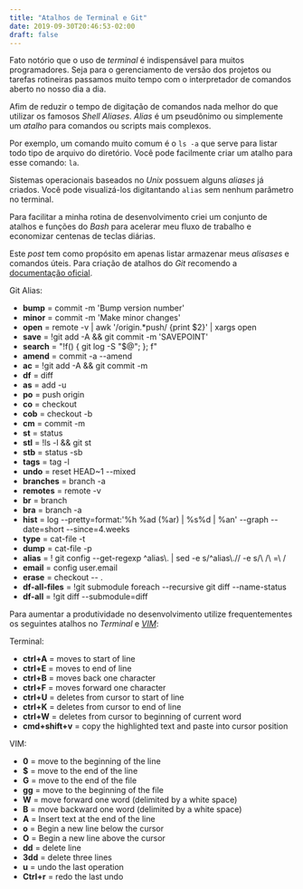 ```yaml
---
title: "Atalhos de Terminal e Git"
date: 2019-09-30T20:46:53-02:00
draft: false
---
```



Fato notório que o uso de *terminal* é indispensável para muitos programadores. Seja para o gerenciamento de versão dos projetos ou tarefas rotineiras passamos muito tempo com o interpretador de comandos aberto no nosso dia a dia.

Afim de reduzir o tempo de digitação de comandos nada melhor do que utilizar os famosos *Shell Aliases*. *Alias* é um pseudônimo ou simplemente um *atalho* para comandos ou scripts mais complexos.

Por exemplo, um comando muito comum é o `ls -a` que serve para listar todo tipo de arquivo do diretório. Você pode facilmente criar um atalho para esse comando: `la`.

Sistemas operacionais baseados no *Unix* possuem alguns *aliases* já criados. Você pode visualizá-los digitantando `alias` sem nenhum parâmetro no terminal.

Para facilitar a minha rotina de desenvolvimento criei um conjunto de atalhos e funções do *Bash* para acelerar meu fluxo de trabalho e economizar centenas de teclas diárias.

Este *post* tem como propósito em apenas listar armazenar meus *alisases* e comandos úteis. Para criação de atalhos do *Git* recomendo a [documentação oficial](https://git-scm.com/book/en/v2/Git-Basics-Git-Aliases).

Git Alias:

* **bump** = commit -m 'Bump version number'
* **minor** = commit -m 'Make minor changes'
* **open** = remote -v | awk '/origin.*push/ {print $2}' | xargs open
* **save** = !git add -A && git commit -m 'SAVEPOINT'
* **search** = "!f() { git log -S \"$@\"; }; f"
* **amend** = commit -a --amend
* **ac** = !git add -A && git commit -m
* **df** = diff
* **as** = add -u
* **po** = push origin
* **co** = checkout
* **cob** = checkout -b
* **cm** = commit -m
* **st** = status
* **stl** = !ls -l && git st
* **stb** = status -sb
* **tags** = tag -l
* **undo** = reset HEAD~1 --mixed
* **branches** = branch -a
* **remotes** = remote -v
* **br** = branch
* **bra** = branch -a
* **hist** = log --pretty=format:'%h %ad (%ar) | %s%d | %an' --graph --date=short --since=4.weeks
* **type** = cat-file -t
* **dump** = cat-file -p
* **alias** = ! git config --get-regexp ^alias\\. | sed -e s/^alias\\.// -e s/\\ /\\ =\\ /
* **email** = config user.email
* **erase** = checkout -- .
* **df-all-files** = !git submodule foreach --recursive git diff --name-status
* **df-all** = !git diff --submodule=diff

Para aumentar a produtividade no desenvolvimento utilize frequentementes os seguintes atalhos no *Terminal* e *[VIM](https://www.vim.org/)*:

Terminal:

* **ctrl+A** = moves to start of line
* **ctrl+E** = moves to end of line
* **ctrl+B** = moves back one character
* **ctrl+F** = moves forward one character
* **ctrl+U** = deletes from cursor to start of line
* **ctrl+K** = deletes from cursor to end of line
* **ctrl+W** = deletes from cursor to beginning of current word
* **cmd+shift+v** = copy the highlighted text and paste into cursor position

VIM:

* **0** = move to the beginning of the line
* **$** = move to the end of the line
* **G** = move to the end of the file
* **gg** = move to the beginning of the file
* **W** = move forward one word (delimited by a white space)
* **B** = move backward one word (delimited by a white space)
* **A** = Insert text at the end of the line
* **o** = Begin a new line below the cursor
* **O** = Begin a new line above the cursor
* **dd** = delete line
* **3dd** = delete three lines
* **u** = undo the last operation
* **Ctrl+r** = redo the last undo
